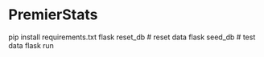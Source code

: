 # PremierStats

pip install requirements.txt 
flask reset_db # reset data
flask seed_db  # test data
flask run


